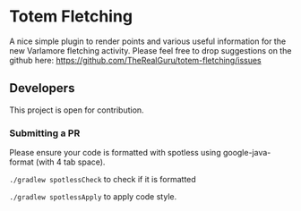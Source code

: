 # Totem Fletching
A nice simple plugin to render points and various useful information for the new Varlamore fletching activity. Please feel free to drop suggestions on the github here: https://github.com/TheRealGuru/totem-fletching/issues

## Developers

This project is open for contribution.

### Submitting a PR

Please ensure your code is formatted with spotless using google-java-format (with 4 tab space).

`./gradlew spotlessCheck` to check if it is formatted

`./gradlew spotlessApply` to apply code style.